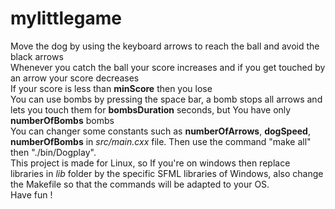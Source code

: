 # mylittlegame
Move the dog by using the keyboard arrows to reach the ball and avoid the black arrows<br>
Whenever you catch the ball your score increases and if you get touched by an arrow your score decreases<br>
If your score is less than **minScore** then you lose<br>
You can use bombs by pressing the space bar, a bomb stops all arrows and lets you touch them for **bombsDuration** seconds, but You have only **numberOfBombs** bombs<br>
You can changer some constants such as **numberOfArrows**, **dogSpeed**, **numberOfBombs** in _src/main.cxx_ file. Then use the command "make all" then "./bin/Dogplay".<br>
This project is made for Linux, so If you're on windows then replace libraries in _lib_ folder by the specific SFML libraries of Windows, also change the Makefile so that the commands will be adapted to your OS.<br>
Have fun !
